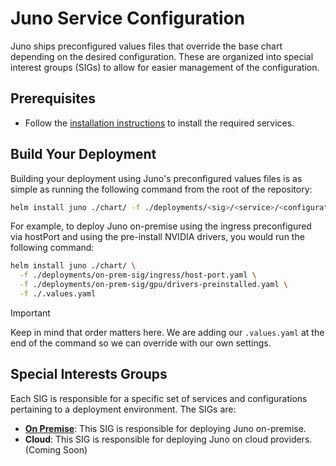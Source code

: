 # Juno Service Configuration

Juno ships preconfigured values files that override the base chart depending on the desired configuration. These are 
organized into special interest groups (SIGs) to allow for easier management of the configuration.

## Prerequisites

- Follow the [installation instructions](../README.md#installation) to install the required services.

## Build Your Deployment

Building your deployment using Juno's preconfigured values files is as simple as running the following command 
from the root of the repository:

```bash
helm install juno ./chart/ -f ./deployments/<sig>/<service>/<configuration>.yaml
```

For example, to deploy Juno on-premise using the ingress preconfigured via hostPort and using the pre-install NVIDIA 
drivers, you would run the following command:

```bash
helm install juno ./chart/ \
  -f ./deployments/on-prem-sig/ingress/host-port.yaml \
  -f ./deployments/on-prem-sig/gpu/drivers-preinstalled.yaml \
  -f ./.values.yaml
```


> [!IMPORTANT]  
> Keep in mind that order matters here. We are adding our `.values.yaml` at the end of the command so we can override 
> with our own settings.


## Special Interests Groups

Each SIG is responsible for a specific set of services and configurations pertaining to a deployment environment. The SIGs are:

- **[On Premise](on-prem-sig/README.md)**: This SIG is responsible for deploying Juno on-premise.
- **Cloud**: This SIG is responsible for deploying Juno on cloud providers. (Coming Soon)
